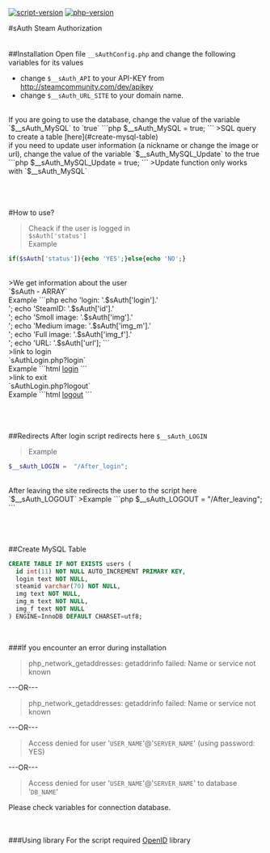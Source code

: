 [![script-version](https://img.shields.io/badge/Version-1.0-blue.svg)]() [![php-version](https://img.shields.io/badge/PHP-=>5.5-lightgrey.svg)]() 

#sAuth
Steam Authorization
<br><br><br>
##Installation
Open file `__sAuthConfig.php` and change the following variables for its values
- change `$__sAuth_API` to your API-KEY from http://steamcommunity.com/dev/apikey
- change `$__sAuth_URL_SITE` to your domain name.
<br>
If you are going to use the database, change the value of the variable `$__sAuth_MySQL` to `true`
```php
$__sAuth_MySQL =              true;
```
>SQL query to create a table [here](#create-mysql-table)

<br>
if you need to update user information (a nickname or change the image or url), change the value of the variable `$__sAuth_MySQL_Update` to the true
```php
$__sAuth_MySQL_Update =       true;
```
>Update function only works with `$__sAuth_MySQL`

<br><br><br>
#How to use?
>Cheack if the user is logged in<br>
`$sAuth['status']`<br>
Example
```php
if($sAuth['status']){echo 'YES';}else{echo 'NO';}
```

<br>
>We get information about the user<br>
`$sAuth - ARRAY`<br>
Example
```php
echo 'login: '.$sAuth['login'].'<br>';
echo 'SteamID: '.$sAuth['id'].'<br>';
echo 'Smoll image: '.$sAuth['img'].'<br>';
echo 'Medium image: '.$sAuth['img_m'].'<br>';
echo 'Full image: '.$sAuth['img_f'].'<br>';
echo 'URL: '.$sAuth['url'];
```

<br>
>link to login<br>
`sAuthLogin.php?login`<br>
Example
```html
<a href="/sAuth/sAuthLogin.php?login">login</a>
```

<br>
>link to exit<br>
`sAuthLogin.php?logout`<br>
Example
```html
<a href="/sAuth/sAuthLogin.php?logout">logout</a>
```

<br><br><br>
##Redirects
After login script redirects here `$__sAuth_LOGIN`<br>
>Example
```php
$__sAuth_LOGIN =  "/After_login";
```

</br>
After leaving the site redirects the user to the script here `$__sAuth_LOGOUT`
>Example
```php
$__sAuth_LOGOUT =  "/After_leaving";
```

<br><br><br>
##Create MySQL Table
```sql
CREATE TABLE IF NOT EXISTS users ( 
  id int(11) NOT NULL AUTO_INCREMENT PRIMARY KEY,
  login text NOT NULL,
  steamid varchar(70) NOT NULL,
  img text NOT NULL,
  img_m text NOT NULL,
  img_f text NOT NULL
) ENGINE=InnoDB DEFAULT CHARSET=utf8;
```
<br />

###If you encounter an error during installation
>php_network_getaddresses: getaddrinfo failed: Name or service not known

---OR---
<br>
>php_network_getaddresses: getaddrinfo failed: Name or service not known

---OR---
<br>
>Access denied for user '`USER_NAME`'@'`SERVER_NAME`' (using password: YES)

---OR---
<br>
>Access denied for user '`USER_NAME`'@'`SERVER_NAME`' to database '`DB_NAME`'

Please check variables for connection database.
<br><br><br>

###Using library
For the script required [OpenID](http://openid.net/developers/libraries/) library





